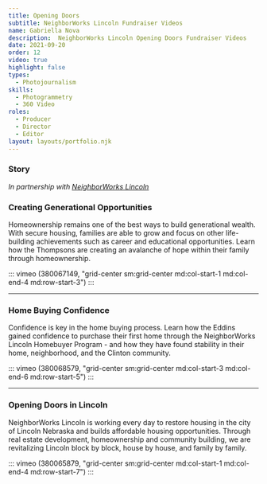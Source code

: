```yaml
---
title: Opening Doors
subtitle: NeighborWorks Lincoln Fundraiser Videos
name: Gabriella Nova
description:  NeighborWorks Lincoln Opening Doors Fundraiser Videos
date: 2021-09-20
order: 12
video: true
highlight: false
types:
  - Photojournalism
skills:
  - Photogrammetry
  - 360 Video
roles:
  - Producer
  - Director
  - Editor
layout: layouts/portfolio.njk
---
```


<div class="grid-center sm:grid-center md:grid-center">

### Story

_In partnership with [NeighborWorks Lincoln](https://nwlincoln.org/)_

</div>

<div class="grid-center sm:grid-center md:col-start-4 md:col-end-6">

### Creating Generational Opportunities

Homeownership remains one of the best ways to build generational wealth. With secure housing, families are able to grow and focus on other life-building achievements such as career and educational opportunities. Learn how the Thompsons are creating an avalanche of hope within their family through homeownership. 

</div>

::: vimeo (380067149, "grid-center sm:grid-center md:col-start-1 md:col-end-4 md:row-start-3") :::


<hr class="grid-center sm:grid-center md:grid-center bg-gray-0 dm:bg-gray-10" />

<div class="grid-center sm:grid-center md:col-start-1 md:col-end-3">

### Home Buying Confidence

Confidence is key in the home buying process. Learn how the Eddins gained confidence to purchase their first home through the NeighborWorks Lincoln Homebuyer Program - and how they have found stability in their home, neighborhood, and the Clinton community. 

</div>

::: vimeo (380068579, "grid-center sm:grid-center md:col-start-3 md:col-end-6 md:row-start-5") :::

<hr class="grid-center sm:grid-center md:grid-center bg-gray-0 dm:bg-gray-10" />

<div class="grid-center sm:grid-center md:col-start-4 md:col-end-6">

### Opening Doors in Lincoln

NeighborWorks Lincoln is working every day to restore housing in the city of Lincoln Nebraska and builds affordable housing opportunities. Through real estate development, homeownership and community building, we are revitalizing Lincoln block by block, house by house, and family by family. 

</div>

::: vimeo (380065879, "grid-center sm:grid-center md:col-start-1 md:col-end-4 md:row-start-7") :::

